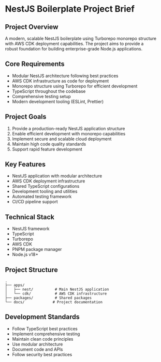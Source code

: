 # NestJS Boilerplate Project Brief

## Project Overview
A modern, scalable NestJS boilerplate using Turborepo monorepo structure with AWS CDK deployment capabilities. The project aims to provide a robust foundation for building enterprise-grade Node.js applications.

## Core Requirements
- Modular NestJS architecture following best practices
- AWS CDK infrastructure as code for deployment
- Monorepo structure using Turborepo for efficient development
- TypeScript throughout the codebase
- Comprehensive testing setup
- Modern development tooling (ESLint, Prettier)

## Project Goals
1. Provide a production-ready NestJS application structure
2. Enable efficient development with monorepo capabilities
3. Implement secure and scalable cloud deployment
4. Maintain high code quality standards
5. Support rapid feature development

## Key Features
- NestJS application with modular architecture
- AWS CDK deployment infrastructure
- Shared TypeScript configurations
- Development tooling and utilities
- Automated testing framework
- CI/CD pipeline support

## Technical Stack
- NestJS framework
- TypeScript
- Turborepo
- AWS CDK
- PNPM package manager
- Node.js v18+

## Project Structure
```
.
├── apps/
│   ├── nest/          # Main NestJS application
│   └── cdk/           # AWS CDK infrastructure
├── packages/          # Shared packages
└── docs/             # Project documentation
```

## Development Standards
- Follow TypeScript best practices
- Implement comprehensive testing
- Maintain clean code principles
- Use modular architecture
- Document code and APIs
- Follow security best practices 